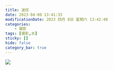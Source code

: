 ```yaml
---
title: 波纹
date: 2023-04-08 13:41:33
modificationDate: 2023 四月 8日 星期六 13:42:40
categories: 
	- 摄影
tags: [摄影,水]
sticky: []
hide: false
category_bar: true
---
```

![](../../imgs/IMG_1502-01-01.jpeg)